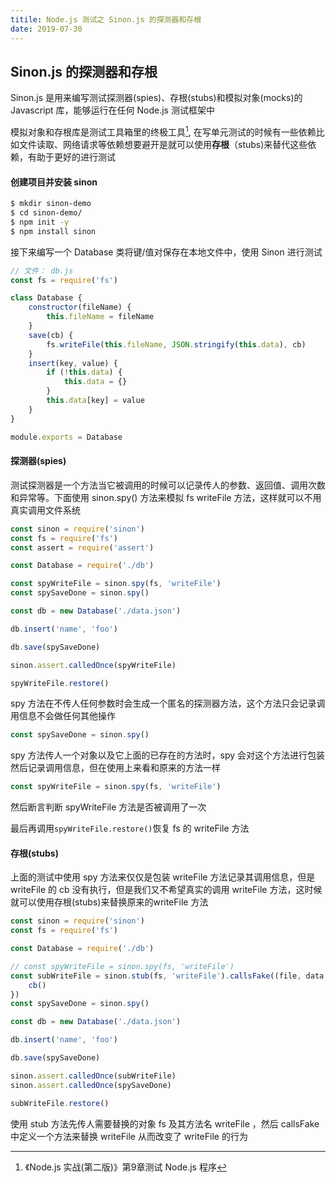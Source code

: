 ```yaml
---
titile: Node.js 测试之 Sinon.js 的探测器和存根
date: 2019-07-30
---
```



## Sinon.js 的探测器和存根



Sinon.js 是用来编写测试探测器(spies)、存根(stubs)和模拟对象(mocks)的 Javascript 库，能够运行在任何 Node.js 测试框架中

模拟对象和存根库是测试工具箱里的终极工具[^1], 在写单元测试的时候有一些依赖比如文件读取、网络请求等依赖想要避开是就可以使用**存根**（stubs)来替代这些依赖，有助于更好的进行测试




#### 创建项目并安装 sinon

```bash
$ mkdir sinon-demo
$ cd sinon-demo/
$ npm init -y
$ npm install sinon
```

接下来编写一个 Database 类将键/值对保存在本地文件中，使用 Sinon 进行测试

```js
// 文件： db.js
const fs = require('fs')

class Database {
    constructor(fileName) {
        this.fileName = fileName
    }
    save(cb) {
        fs.writeFile(this.fileName, JSON.stringify(this.data), cb)
    }
    insert(key, value) {
        if (!this.data) {
            this.data = {}
        }
        this.data[key] = value
    }
}

module.exports = Database

```



#### 探测器(spies)

测试探测器是一个方法当它被调用的时候可以记录传人的参数、返回值、调用次数和异常等。下面使用 sinon.spy() 方法来模拟 fs writeFile 方法，这样就可以不用真实调用文件系统

```js
const sinon = require('sinon')
const fs = require('fs')
const assert = require('assert')

const Database = require('./db')

const spyWriteFile = sinon.spy(fs, 'writeFile')
const spySaveDone = sinon.spy()

const db = new Database('./data.json')

db.insert('name', 'foo')

db.save(spySaveDone)

sinon.assert.calledOnce(spyWriteFile)

spyWriteFile.restore()

```

spy 方法在不传人任何参数时会生成一个匿名的探测器方法，这个方法只会记录调用信息不会做任何其他操作
```js
const spySaveDone = sinon.spy()
```

spy 方法传人一个对象以及它上面的已存在的方法时，spy 会对这个方法进行包装然后记录调用信息，但在使用上来看和原来的方法一样
```js
const spyWriteFile = sinon.spy(fs, 'writeFile')
```

然后断言判断 spyWriteFile 方法是否被调用了一次

最后再调用`spyWriteFile.restore()`恢复 fs 的 writeFile 方法




#### 存根(stubs)

上面的测试中使用 spy 方法来仅仅是包装 writeFile 方法记录其调用信息，但是 writeFile 的 cb 没有执行，但是我们又不希望真实的调用 writeFile 方法，这时候就可以使用存根(stubs)来替换原来的writeFile 方法

```js
const sinon = require('sinon')
const fs = require('fs')

const Database = require('./db')

// const spyWriteFile = sinon.spy(fs, 'writeFile')
const subWriteFile = sinon.stub(fs, 'writeFile').callsFake((file, data, cb) => {
    cb()
})
const spySaveDone = sinon.spy()

const db = new Database('./data.json')

db.insert('name', 'foo')

db.save(spySaveDone)

sinon.assert.calledOnce(subWriteFile)
sinon.assert.calledOnce(spySaveDone)

subWriteFile.restore()
```

使用 stub 方法先传人需要替换的对象 fs 及其方法名 writeFile ，然后 callsFake 中定义一个方法来替换 writeFile 从而改变了 writeFile 的行为




[^1]: 《Node.js 实战(第二版)》第9章测试 Node.js 程序